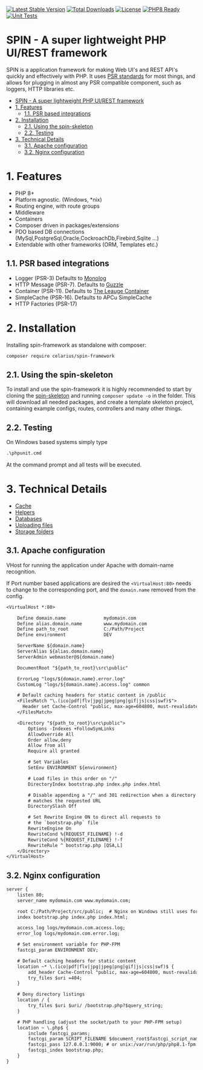 [![Latest Stable Version](https://poser.pugx.org/celarius/spin-framework/v/stable)](https://packagist.org/packages/celarius/spin-framework)
[![Total Downloads](https://poser.pugx.org/celarius/spin-framework/downloads)](https://packagist.org/packages/celarius/spin-framework)
[![License](https://poser.pugx.org/nofuzz/framework/license)](https://packagist.org/packages/celarius/spin-framework)
[![PHP8 Ready](https://img.shields.io/badge/PHP8-ready-green.svg)](https://packagist.org/packages/celarius/spin-framework)
[![Unit Tests](https://github.com/Celarius/spin-framework/actions/workflows/unit-tests.yml/badge.svg)](https://github.com/Celarius/spin-framework/actions/workflows/unit-tests.yml)

# SPIN - A super lightweight PHP UI/REST framework

SPIN is a application framework for making Web UI's and REST API's quickly and effectively with PHP. It uses [PSR standards](http://www.php-fig.org/psr/)
for most things, and allows for plugging in almost any PSR compatible component, such as loggers, HTTP libraries etc.

<!-- https://github.com/naokazuterada/MarkdownTOC -->

<!-- MarkdownTOC list_bullets="-" bracket="round" lowercase="true" autolink="true" indent= -->

- [SPIN - A super lightweight PHP UI/REST framework](#spin---a-super-lightweight-php-uirest-framework)
- [1. Features](#1-features)
  - [1.1. PSR based integrations](#11-psr-based-integrations)
- [2. Installation](#2-installation)
  - [2.1. Using the spin-skeleton](#21-using-the-spin-skeleton)
  - [2.2. Testing](#22-testing)
- [3. Technical Details](#3-technical-details)
  - [3.1. Apache configuration](#31-apache-configuration)
  - [3.2. Nginx configuration](#32-nginx-configuration)

<!-- /MarkdownTOC -->

# 1. Features
* PHP 8+
* Platform agnostic. (Windows, \*nix)
* Routing engine, with route groups
* Middleware
* Containers
* Composer driven in packages/extensions
* PDO based DB connections (MySql,PostgreSql,Oracle,CockroachDb,Firebird,Sqlite ...)
* Extendable with other frameworks (ORM, Templates etc.)


## 1.1. PSR based integrations
* Logger (PSR-3) Defaults to [Monolog](https://github.com/Seldaek/monolog)
* HTTP Message (PSR-7). Defaults to [Guzzle](https://github.com/guzzle/guzzle)
* Container (PSR-11). Defaults to [The Leauge Container](http://container.thephpleague.com/)
* SimpleCache (PSR-16). Defaults to APCu SimpleCache
* HTTP Factories (PSR-17)


# 2. Installation
Installing spin-framework as standalone with composer:
```bash
composer require celarius/spin-framework
```

## 2.1. Using the spin-skeleton
To install and use the spin-framework it is highly recommended to start by cloning the [spin-skeleton](https://github.com/Celarius/spin-skeleton) and
running `composer update -o` in the folder. This will download all needed packages, and create a template skeleton project, containing example
configs, routes, controllers and many other things.

## 2.2. Testing
On Windows based systems simply type
```txt
.\phpunit.cmd
```
At the command prompt and all tests will be executed.

# 3. Technical Details
* [Cache](doc/Cache.md)
* [Helpers](doc/Helpers.md)
* [Databases](doc/Databases.md)
* [Uploading files](doc/Uploaded-files.md)
* [Storage folders](doc/Storage-folders.md)


## 3.1. Apache configuration
VHost for running the application under Apache with domain-name recognition.

If Port number based applications are desired the `<VirtualHost:80>` needs to change to
the corresponding port, and the `domain.name` removed from the config.

```txt
<VirtualHost *:80>

    Define domain.name              mydomain.com
    Define alias.domain.name        www.mydomain.com
    Define path_to_root             C:/Path/Project
    Define environment              DEV

    ServerName ${domain.name}
    ServerAlias ${alias.domain.name}
    ServerAdmin webmaster@${domain.name}

    DocumentRoot "${path_to_root}\src\public"

    ErrorLog "logs/${domain.name}.error.log"
    CustomLog "logs/${domain.name}.access.log" common

    # Default caching headers for static content in /public
    <FilesMatch "\.(ico|pdf|flv|jpg|jpeg|png|gif|js|css|swf)$">
      Header set Cache-Control "public, max-age=604800, must-revalidate"
    </FilesMatch>

    <Directory "${path_to_root}\src\public">
        Options -Indexes +FollowSymLinks
        AllowOverride All
        Order allow,deny
        Allow from all
        Require all granted

        # Set Variables
        SetEnv ENVIRONMENT ${environment}

        # Load files in this order on "/"
        DirectoryIndex bootstrap.php index.php index.html

        # Disable appending a "/" and 301 redirection when a directory
        # matches the requested URL
        DirectorySlash Off

        # Set Rewrite Engine ON to direct all requests to
        # the `bootstrap.php` file
        RewriteEngine On
        RewriteCond %{REQUEST_FILENAME} !-d
        RewriteCond %{REQUEST_FILENAME} !-f
        RewriteRule ^ bootstrap.php [QSA,L]
    </Directory>
</VirtualHost>
```

## 3.2. Nginx configuration

```txt
server {
    listen 80;
    server_name mydomain.com www.mydomain.com;

    root C:/Path/Project/src/public;  # Nginx on Windows still uses forward slashes
    index bootstrap.php index.php index.html;

    access_log logs/mydomain.com.access.log;
    error_log logs/mydomain.com.error.log;

    # Set environment variable for PHP-FPM
    fastcgi_param ENVIRONMENT DEV;

    # Default caching headers for static content
    location ~* \.(ico|pdf|flv|jpg|jpeg|png|gif|js|css|swf)$ {
        add_header Cache-Control "public, max-age=604800, must-revalidate";
        try_files $uri =404;
    }

    # Deny directory listings
    location / {
        try_files $uri $uri/ /bootstrap.php?$query_string;
    }

    # PHP handling (adjust the socket/path to your PHP-FPM setup)
    location ~ \.php$ {
        include fastcgi_params;
        fastcgi_param SCRIPT_FILENAME $document_root$fastcgi_script_name;
        fastcgi_pass 127.0.0.1:9000; # or unix:/var/run/php/php8.1-fpm.sock
        fastcgi_index bootstrap.php;
    }
}
```
